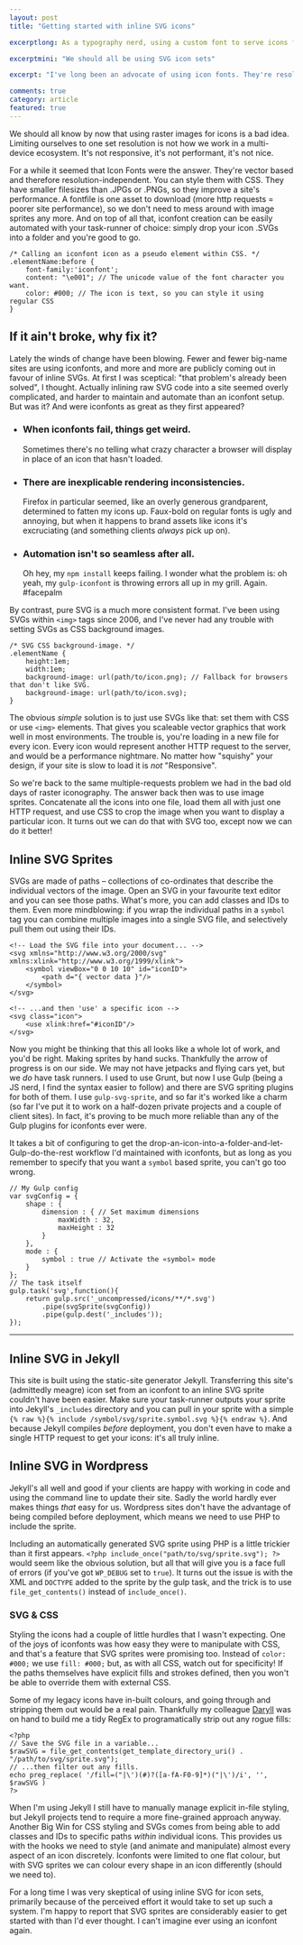 ```yaml
---
layout: post
title: "Getting started with inline SVG icons"

excerptlong: As a typography nerd, using a custom font to serve icons felt really good. However, it turns out inline SVG icons are better in almost every way.

excerptmini: "We should all be using SVG icon sets"

excerpt: "I've long been an advocate of using icon fonts. They're resolution-independent, light-weight, and stylable with CSS. It turns out they're not the best option: inline SVG icons are better in almost every way."

comments: true
category: article
featured: true
---
```


<!--![png – font character – svg](/)
with scale-slider?-->

We should all know by now that using raster images for icons is a bad idea. Limiting ourselves to one set resolution is not how we work in a multi-device ecosystem. It's not responsive, it's not performant, it's not nice.

For a while it seemed that Icon Fonts were the answer. They're vector based and therefore resolution-independent. You can style them with CSS. They have smaller filesizes than .JPGs or .PNGs, so they improve a site's performance. A fontfile is one asset to download (more http requests = poorer site performance), so we don't need to mess around with image sprites any more. And on top of all that, iconfont creation can be easily automated with your task-runner of choice: simply drop your icon .SVGs into a folder and you're good to go.

    /* Calling an iconfont icon as a pseudo element within CSS. */
	.elementName:before {
        font-family:'iconfont';
		content: "\e001"; // The unicode value of the font character you want.
		color: #000; // The icon is text, so you can style it using regular CSS
	}

## If it ain't broke, why fix it?

Lately the winds of change have been blowing. Fewer and fewer big-name sites are using iconfonts, and more and more are publicly coming out in favour of inline SVGs. At first I was sceptical: "that problem's already been solved", I thought. Actually inlining raw SVG code into a site seemed overly complicated, and harder to maintain and automate than an iconfont setup. But was it? And were iconfonts as great as they first appeared?

* ### When iconfonts fail, things get weird.

  Sometimes there's no telling what crazy character a browser will display in place of an icon that hasn't loaded.

* ### There are inexplicable rendering inconsistencies.

  Firefox in particular seemed, like an overly generous grandparent, determined to fatten my icons up. Faux-bold on regular fonts is ugly and annoying, but when it happens to brand assets like icons it's excruciating (and something clients *always* pick up on).

* ### Automation isn't so seamless after all.

  Oh hey, my `npm install` keeps failing. I wonder what the problem is: oh yeah, my `gulp-iconfont` is throwing errors all up in my grill. Again. \#facepalm

By contrast, pure SVG is a much more consistent format. I've been using SVGs within `<img>` tags since 2006, and I've never had any trouble with setting SVGs as CSS background images.

    /* SVG CSS background-image. */
    .elementName {
        height:1em;
        width:1em;
        background-image: url(path/to/icon.png); // Fallback for browsers that don't like SVG.
        background-image: url(path/to/icon.svg);
    }

The obvious *simple* solution is to just use SVGs like that: set them with CSS or use `<img>` elements. That gives you scaleable vector graphics that work well in most environments. The trouble is, you're loading in a new file for every icon. Every icon would represent another HTTP request to the server, and would be a performance nightmare. No matter how "squishy" your design, if your site is slow to load it is *not* "Responsive".

So we're back to the same multiple-requests problem we had in the bad old days of raster iconography. The answer back then was to use image sprites. Concatenate all the icons into one file, load them all with just one HTTP request, and use CSS to crop the image when you want to display a particular icon. It turns out we can do that with SVG too, except now we can do it better!

## Inline SVG Sprites

SVGs are made of paths – collections of co-ordinates that describe the individual vectors of the image. Open an SVG in your favourite text editor and you can see those paths. What's more, you can add classes and IDs to them. Even more mindblowing: if you wrap the individual paths in a `symbol` tag you can combine multiple images into a single SVG file, and selectively pull them out using their IDs.

    <!-- Load the SVG file into your document... -->
    <svg xmlns="http://www.w3.org/2000/svg" xmlns:xlink="http://www.w3.org/1999/xlink">
		<symbol viewBox="0 0 10 10" id="iconID">
			<path d="{ vector data }"/>
		</symbol>
	</svg>
    
	<!-- ...and then 'use' a specific icon -->
    <svg class="icon">
        <use xlink:href="#iconID"/>
    </svg>

Now you might be thinking that this all looks like a whole lot of work, and you'd be right. Making sprites by hand sucks. Thankfully the arrow of progress is on our side. We may not have jetpacks and flying cars yet, but we *do* have task runners. I used to use Grunt, but now I use Gulp (being a JS nerd, I find the syntax easier to follow) and there are SVG spriting plugins for both of them. I use `gulp-svg-sprite`, and so far it's worked like a charm (so far I've put it to work on a half-dozen private projects and a couple of client sites). In fact, it's proving to be much more reliable than any of the Gulp plugins for iconfonts ever were.

It takes a bit of configuring to get the drop-an-icon-into-a-folder-and-let-Gulp-do-the-rest workflow I'd maintained with iconfonts, but as long as you remember to specify that you want a `symbol` based sprite, you can't go too wrong.

    // My Gulp config
    var svgConfig = {
	    shape : {
	        dimension : { // Set maximum dimensions
	            maxWidth : 32,
	            maxHeight : 32
	        }
	    },
	    mode : {
	        symbol : true // Activate the «symbol» mode
	    }
	};
	// The task itself
	gulp.task('svg',function(){
	    return gulp.src('_uncompressed/icons/**/*.svg')
	        .pipe(svgSprite(svgConfig))
	        .pipe(gulp.dest('_includes'));
	});

---

## Inline SVG in Jekyll

This site is built using the static-site generator Jekyll. Transferring this site's (admittedly meagre) icon set from an iconfont to an inline SVG sprite couldn't have been easier. Make sure your task-runner outputs your sprite into Jekyll's `_includes` directory and you can pull in your sprite with a simple `{% raw %}{% include /symbol/svg/sprite.symbol.svg %}{% endraw %}`. And because Jekyll compiles *before* deployment, you don't even have to make a single HTTP request to get your icons: it's all truly inline.

## Inline SVG in Wordpress

Jekyll's all well and good if your clients are happy with working in code and using the command line to update their site. Sadly the world hardly ever makes things *that* easy for us. Wordpress sites don't have the advantage of being compiled before deployment, which means we need to use PHP to include the sprite.

Including an automatically generated SVG sprite using PHP is a little trickier than it first appears. `<?php include_once("path/to/svg/sprite.svg"); ?>` would seem like the obvious solution, but all that will give you is a face full of errors (if you've got `WP_DEBUG` set to `true`). It turns out the issue is with the XML and `DOCTYPE` added to the sprite by the gulp task, and the trick is to use `file_get_contents()` instead of `include_once()`.

### SVG & CSS

Styling the icons had a couple of little hurdles that I wasn't expecting. One of the joys of iconfonts was how easy they were to manipulate with CSS, and that's a feature that SVG sprites were promising too. Instead of `color: #000;` we use `fill: #000;` but, as with all CSS, watch out for specificity! If the paths themselves have explicit fills and strokes defined, then you won't be able to override them with external CSS.

Some of my legacy icons have in-built colours, and going through and stripping them out would be a real pain. Thankfully my colleague [Daryll](http://twitter.com/enshrined) was on hand to build me a tidy RegEx to programatically strip out any rogue fills:

    <?php
	// Save the SVG file in a variable...
    $rawSVG = file_get_contents(get_template_directory_uri() . "/path/to/svg/sprite.svg");
	// ...then filter out any fills.
    echo preg_replace( '/fill=("|\')(#)?([a-fA-F0-9]*)("|\')/i', '', $rawSVG )
    ?>

When I'm using Jekyll I still have to manually manage explicit in-file styling, but Jekyll projects tend to require a more fine-grained approach anyway. Another Big Win for CSS styling and SVGs comes from being able to add classes and IDs to specific paths *within* individual icons. This provides us with the hooks we need to style (and animate and manipulate) almost every aspect of an icon discretely. Iconfonts were limited to one flat colour, but with SVG sprites we can colour every shape in an icon differently (should we need to).

For a long time I was very skeptical of using inline SVG for icon sets, primarily because of the perceived effort it would take to set up such a system. I'm happy to report that SVG sprites are considerably easier to get started with than I'd ever thought. I can't imagine ever using an iconfont again.